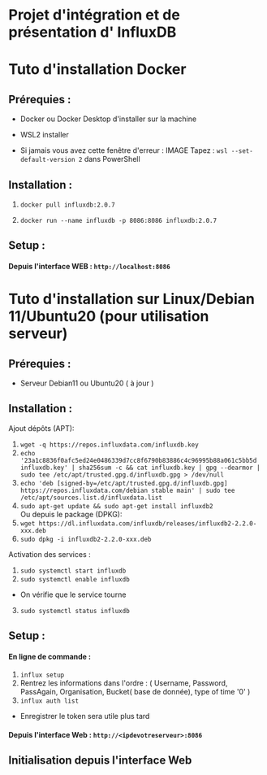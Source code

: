 Projet d'intégration et de présentation d' InfluxDB
===================================================

# Tuto d'installation Docker 
## Prérequies :

- Docker ou Docker Desktop d'installer sur la machine 

- WSL2 installer 
- Si jamais vous avez cette fenêtre d'erreur : 
  IMAGE 
  Tapez : `wsl --set-default-version 2` dans PowerShell 
      
## Installation :

1. `docker pull influxdb:2.0.7`

2. `docker run --name influxdb -p 8086:8086 influxdb:2.0.7` 

## Setup :

#### Depuis l'interface WEB : `http://localhost:8086` 


# Tuto d'installation sur Linux/Debian 11/Ubuntu20 (pour utilisation serveur)

## Prérequies :

- Serveur Debian11 ou Ubuntu20 ( à jour )

## Installation :

Ajout dépôts (APT): 
1. `wget -q https://repos.influxdata.com/influxdb.key` 
2. `echo '23a1c8836f0afc5ed24e0486339d7cc8f6790b83886c4c96995b88a061c5bb5d influxdb.key' | sha256sum -c && cat influxdb.key | gpg --dearmor | sudo tee /etc/apt/trusted.gpg.d/influxdb.gpg > /dev/null`
3. `echo 'deb [signed-by=/etc/apt/trusted.gpg.d/influxdb.gpg] https://repos.influxdata.com/debian stable main' | sudo tee /etc/apt/sources.list.d/influxdata.list`
4. `sudo apt-get update && sudo apt-get install influxdb2`                  
Ou depuis le package (DPKG): 
1. `wget https://dl.influxdata.com/influxdb/releases/influxdb2-2.2.0-xxx.deb`
2. `sudo dpkg -i influxdb2-2.2.0-xxx.deb`
                       
Activation des services : 
1. `sudo systemctl start influxdb`
2. `sudo systemctl enable influxdb`
- On vérifie que le service tourne
3. `sudo systemctl status influxdb`

## Setup :

#### En ligne de commande :
1. `influx setup`
2. Rentrez les informations dans l'ordre : ( Username, Password, PassAgain, Organisation, Bucket( base de donnée),  type of time '0' ) 
3. `influx auth list`
- Enregistrer le token sera utile plus tard 

#### Depuis l'interface Web : `http://<ipdevotreserveur>:8086` 

## Initialisation depuis l'interface Web 


